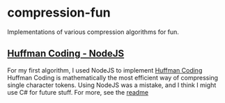 # compression-fun
Implementations of various compression algorithms for fun.

## [Huffman Coding - NodeJS](./huffman-node/README)
For my first algorithm, I used NodeJS to implement [Huffman Coding](https://wikipedia.org/wiki/Huffman_coding)
Huffman Coding is mathematically the most efficient way of compressing single character tokens. Using NodeJS was a mistake, and I think I might use C# for future stuff. For more, see the [readme](./huffman-node/README)
